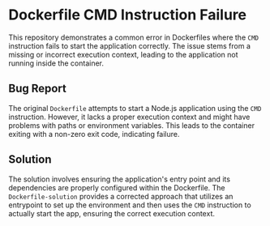 # Dockerfile CMD Instruction Failure

This repository demonstrates a common error in Dockerfiles where the `CMD` instruction fails to start the application correctly.  The issue stems from a missing or incorrect execution context, leading to the application not running inside the container.

## Bug Report

The original `Dockerfile` attempts to start a Node.js application using the `CMD` instruction. However, it lacks a proper execution context and might have problems with paths or environment variables.  This leads to the container exiting with a non-zero exit code, indicating failure.

## Solution

The solution involves ensuring the application's entry point and its dependencies are properly configured within the Dockerfile. The `Dockerfile-solution` provides a corrected approach that utilizes an entrypoint to set up the environment and then uses the `CMD` instruction to actually start the app, ensuring the correct execution context.